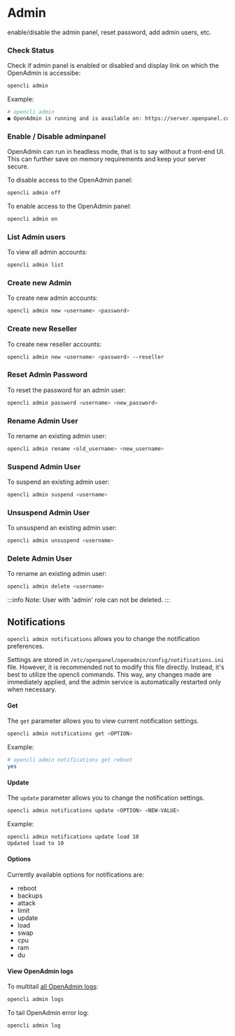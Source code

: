 
# Admin

enable/disable the admin panel, reset password, add admin users, etc.

### Check Status

Check if admin panel is enabled or disabled and display link on which the OpenAdmin is accessibe:

```bash
opencli admin
```

Example:
```bash
# opencli admin
● OpenAdmin is running and is available on: https://server.openpanel.co:2087/
```

### Enable / Disable adminpanel

OpenAdmin can run in headless mode, that is to say without a front-end UI. This can further save on memory requirements and keep your server secure.

To disable access to the OpenAdmin panel:

```bash
opencli admin off
```

To enable access to the OpenAdmin panel:

```bash
opencli admin on
```
### List Admin users

To view all admin accounts:

```bash
opencli admin list
```

### Create new Admin

To create new admin accounts:

```bash
opencli admin new <username> <password>
```


### Create new Reseller

To create new reseller accounts:

```bash
opencli admin new <username> <password> --reseller
```

### Reset Admin Password

To reset the password for an admin user:

```bash
opencli admin password <username> <new_password>
```

### Rename Admin User

To rename an existing admin user:

```bash
opencli admin rename <old_username> <new_username>
```

### Suspend Admin User

To suspend an existing admin user:

```bash
opencli admin suspend <username>
```

### Unsuspend Admin User

To unsuspend an existing admin user:

```bash
opencli admin unsuspend <username>
```

### Delete Admin User

To rename an existing admin user:

```bash
opencli admin delete <username>
```

:::info
Note: User with 'admin' role can not be deleted.
:::



## Notifications

`opencli admin notifications` allows you to change the notification preferences.

Settings are stored in `/etc/openpanel/openadmin/config/notifications.ini` file. However, it is recommended not to modify this file directly. Instead, it's best to utilize the opencli commands. This way, any changes made are immediately applied, and the admin service is automatically restarted only when necessary.

#### Get

The `get` parameter allows you to view current notification settings.

```bash
opencli admin notifications get <OPTION>
```

Example:

```bash
# opencli admin notifications get reboot
yes
```

#### Update

The `update` parameter allows you to change the notification settings.


```bash
opencli admin notifications update <OPTION> <NEW-VALUE>
```

Example:
```bash
opencli admin notifications update load 10
Updated load to 10
```

#### Options

Currently available options for notifications are:

- reboot
- backups
- attack
- limit
- update
- load
- swap
- cpu
- ram
- du


#### View OpenAdmin logs

To multitail [all OpenAdmin logs](/logs.html):

```bash
opencli admin logs
```


To tail OpenAdmin error log:

```bash
opencli admin log
```





